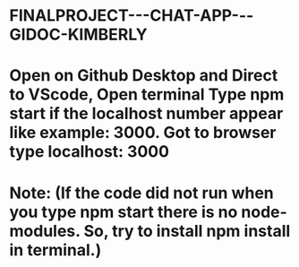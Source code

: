 # FINALPROJECT---CHAT-APP---GIDOC-KIMBERLY
# Open on Github Desktop and Direct to VScode, Open terminal Type npm start if the localhost number appear like example: 3000. Got to browser type localhost: 3000
# Note: (If the code did not run when you type npm start there is no node-modules. So, try to install npm install in terminal.)
